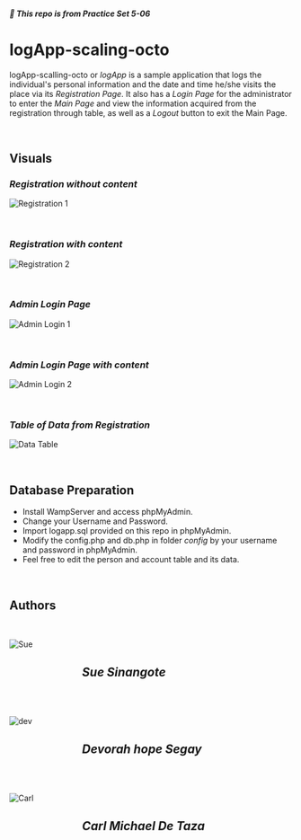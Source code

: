##### :space_invader: This repo is from Practice Set 5-06

# logApp-scaling-octo

logApp-scalling-octo or *logApp* is a sample application that logs the individual's personal information and the date and time he/she visits the place via its *Registration Page*. It also has a *Login Page* for the administrator to enter the *Main Page* and view the information acquired from the registration through table, as well as a *Logout* button to exit the Main Page.

<br />

## Visuals

### *Registration without content*

![Registration 1](Register.png)

<br />

### *Registration with content*

![Registration 2](2res.png)

<br />

### *Admin Login Page*

![Admin Login 1](1Login.png)

<br />

### *Admin Login Page with content*

![Admin Login 2](2login.png)

<br />

### *Table of Data from Registration*

![Data Table](LOG1.png)

<br />

## Database Preparation
* Install WampServer and access phpMyAdmin.
* Change your Username and Password.
* Import logapp.sql provided on this repo in phpMyAdmin.
* Modify the config.php and db.php in folder *config* by your username and password in phpMyAdmin.
* Feel free to edit the person and account table and its data.

<br />

## Authors

<br />

![Sue](Rides.jpg)

## &nbsp; &nbsp; &nbsp; &nbsp; &nbsp; &nbsp; &nbsp; &nbsp; &nbsp; &nbsp; &nbsp; &nbsp; &nbsp; *Sue Sinangote*


<br /> <br />

![dev](dev.jpg)

## &nbsp; &nbsp; &nbsp; &nbsp; &nbsp; &nbsp; &nbsp; &nbsp; &nbsp; &nbsp; &nbsp; &nbsp; &nbsp; *Devorah hope Segay*

<br /> <br />

![Carl](carl2y2.jpg)

## &nbsp; &nbsp; &nbsp; &nbsp; &nbsp; &nbsp; &nbsp; &nbsp; &nbsp; &nbsp; &nbsp; &nbsp; &nbsp; *Carl Michael De Taza*